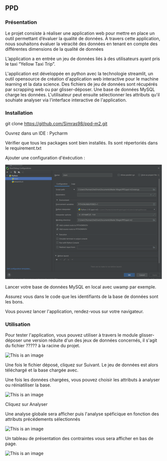 ## PPD

### Présentation

Le projet consiste à réaliser une application web pour mettre en place un outil permettant d’évaluer la qualité de données. À travers cette application, nous souhaitons évaluer la véracité des données en tenant en compte des différentes dimensions de la qualité de données

L’application a en entrée un jeu de données liés à des utilisateurs ayant pris le taxi  “Yellow Taxi Trip”.

L'application est développée en python avec la technologie streamlit, un outil opensource de création d'application web interactive pour le machine learning et la data science. Des fichiers de jeu de données sont récupérés par scrapping web ou par glisser-déposer. Une base de données MySQL charge les données. L'utilisateur peut ensuite sélectionner les attributs qu'il souhiate analyser via l'interface interactive de l'application.

### Installation

git clone https://github.com/Simras98/ppd-m2.git

Ouvrez dans un IDE : Pycharm

Vérifier que tous les packages sont bien installés. Ils sont répertoriés dans le requirement.txt

Ajouter une configuration d'éxécution :

![This is an image](https://github.com/Simras98/ppd-m2/blob/db457ed258a96c25dc5f15bf4b1ce2e1283ea5ba/cd65aa2a7386f63864974f59fad67077.png)

Lancer votre base de données MySQL en local avec uwamp par exemple.

Assurez vous dans le code que les identifiants de la base de données sont les bons.

Vous pouvez lancer l'application, rendez-vous sur votre navigateur.

### Utilisation

Pour tester l'application, vous pouvez utiliser à travers le module glisser-déposer une version réduite d'un des jeux de données concernés, il s'agit du fichier ????? à la racine du projet.

![This is an image]()

Une fois le fichier déposé, cliquez sur Suivant.
Le jeu de données est alors téléchargé et la base chargée avec.

Une fois les données chargées, vous pouvez choisir les attributs à analyser ou réiniatiliser la base.

![This is an image]()

Cliquez sur Analyser

Une analyse globale sera afficher puis l'analyse spéficique en fonction des attributs précédements sélectionnés

![This is an image]()

Un tableau de présentation des contraintes vous sera afficher en bas de page.

![This is an image]()









